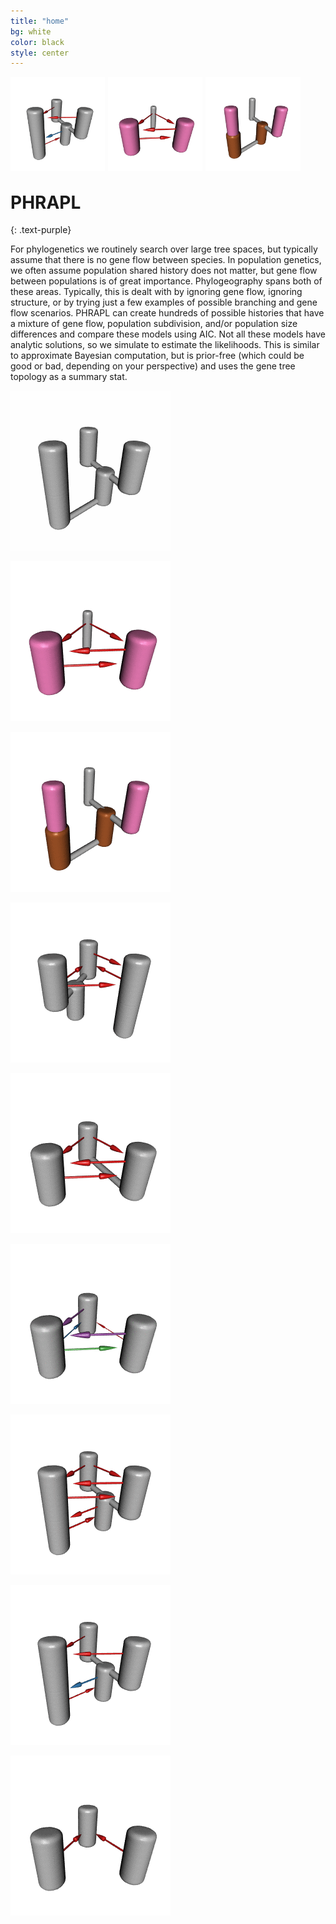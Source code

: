 ```yaml
---
title: "home"
bg: white
color: black
style: center
---
```


<img src="img/movie645.gif" style="float: left; width: 30%; margin-right: 1%; margin-bottom: 0.5em;">
<img src="img/movie110.gif" style="float: left; width: 30%; margin-right: 1%; margin-bottom: 0.5em;">
<img src="img/movie1232.gif" style="float: left; width: 30%; margin-right: 1%; margin-bottom: 0.5em;">
<p style="clear: both;" /></p>

# PHRAPL
{: .text-purple}


For phylogenetics we routinely search over large tree spaces, but typically assume that there is no gene flow between species. In population genetics, we often assume population shared history does not matter, but gene flow between populations is of great importance. Phylogeography spans both of these areas. Typically, this is dealt with by ignoring gene flow, ignoring structure, or by trying just a few examples of possible branching and gene flow scenarios. PHRAPL can create hundreds of possible histories that have a mixture of gene flow, population subdivision, and/or population size differences and compare these models using AIC. Not all these models have analytic solutions, so we simulate to estimate the likelihoods. This is similar to approximate Bayesian computation, but is prior-free (which could be good or bad, depending on your perspective) and uses the gene tree topology as a summary stat.

![phrapl-spinning](img/movie1108.gif)

![phrapl-spinning](img/movie110.gif)

![phrapl-spinning](img/movie1232.gif)

![phrapl-spinning](img/movie1273.gif)

![phrapl-spinning](img/movie313.gif)

![phrapl-spinning](img/movie46.gif)

![phrapl-spinning](img/movie487.gif)

![phrapl-spinning](img/movie645.gif)

![phrapl-spinning](img/movie5.gif)
